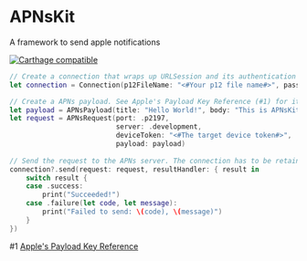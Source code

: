 # APNsKit
A framework to send apple notifications

[![Carthage compatible](https://img.shields.io/badge/Carthage-compatible-4BC51D.svg?style=flat)](https://github.com/Carthage/Carthage)

```swift
// Create a connection that wraps up URLSession and its authentication challenges.
let connection = Connection(p12FileName: "<#Your p12 file name#>", passPhrase: "<#The pass phrase for the file#>")

// Create a APNs payload. See Apple's Payload Key Reference (#1) for its specifications.
let payload = APNsPayload(title: "Hello World!", body: "This is APNsKit.", contentAvailable: 1)
let request = APNsRequest(port: .p2197,
                          server: .development,
                          deviceToken: "<#The target device token#>",
                          payload: payload)
                          
// Send the request to the APNs server. The connection has to be retained until the server responses.
connection?.send(request: request, resultHandler: { result in
    switch result {
    case .success:
        print("Succeeded!")
    case .failure(let code, let message):
        print("Failed to send: \(code), \(message)")
    }
})
```
#1 [Apple's Payload Key Reference](https://developer.apple.com/library/content/documentation/NetworkingInternet/Conceptual/RemoteNotificationsPG/PayloadKeyReference.html#//apple_ref/doc/uid/TP40008194-CH17-SW1)

